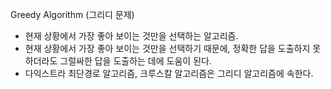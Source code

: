 Greedy Algorithm (그리디 문제)
- 현재 상황에서 가장 좋아 보이는 것만을 선택하는 알고리즘.
- 현재 상황에서 가장 좋아 보이는 것만을 선택하기 때문에, 정확한 답을 도출하지 못하더라도 그럴싸한 답을 도출하는 데에 도움이 된다.
- 다익스트라 최단경로 알고리즘, 크루스칼 알고리즘은 그리디 알고리즘에 속한다.
